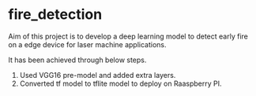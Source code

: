 # fire_detection

Aim of this project is to develop a deep learning model to detect early fire on a edge device for laser machine applications.

It has been achieved through below steps.
1. Used VGG16 pre-model and added extra layers.
2. Converted tf model to tflite model to deploy on Raaspberry PI.
